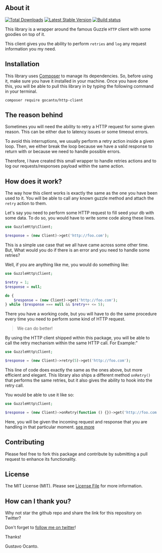 ## About it

<a href="https://packagist.org/packages/gocanto/http-client"><img src="https://img.shields.io/packagist/dt/gocanto/http-client.svg?style=flat-square" alt="Total Downloads"></a>
<a href="https://packagist.org/packages/gocanto/http-client"><img src="https://img.shields.io/github/v/release/gocanto/http-client.svg?style=flat-square" alt="Latest Stable Version"></a>
<a href="https://travis-ci.org/gocanto/http-client"><img src="https://img.shields.io/travis/gocanto/http-client/master.svg?style=flat-square" alt="Build status"></a>

This library is a wrapper around the famous Guzzle `HTTP` client with some goodies on top of it. 

This client gives you the ability to perform `retries` and `log` any request information you my need. 

## Installation

This library uses [Composer](https://getcomposer.org) to manage its dependencies. So, before using it, make sure you have it installed in your machine. 
Once you have done this, you will be able to pull this library in by typing the following command in your terminal.

```
composer require gocanto/http-client
```

## The reason behind

Sometimes you will need the ability to retry a HTTP request for some given reason. This can be either due to latency issues or some timeout errors. 

To avoid this interruptions, we usually perform a retry action inside a given loop. Then, we either break the loop because we have a valid response to return with or because we need to handle possible errors. 

Therefore, I have created this small wrapper to handle retries actions and to log our requests/responses payload within the same action.

## How does it work? 

The way how this client works is exactly the same as the one you have been used to it. You will be able to call any known guzzle method and attach the `retry` action to them.

Let's say you need to perform some HTTP request to fill seed your db with some data. To do so, you would have to write some code along these lines.

```php
use GuzzleHttp\Client;

$response = (new Client)->get('http://foo.com'); 
```

This is a simple use case that we all have came across some other time. But, What would you do if there is an error and you need to handle some retries?

Well, if you are anything like me, you would do something like:

```php
use GuzzleHttp\Client;

$retry = 1;
$response = null;

do {
    $response = (new Client)->get('http://foo.com');
} while ($response === null && $retry++ <= 5);
```

There you have a working code, but you will have to do the same procedure every time you need to perform some kind of HTTP request. 

> We can do better!

By using the HTTP client shipped within this package, you will be able to call the retry mechanism within the same HTTP call. For Example:"

```php
use GuzzleHttp\Client;

$response = (new Client)->retry(5)->get('http://foo.com'); 
```

This line of code does exactly the same as the ones above, but more efficient and elegant. This library also ships a different method `onRetry()` that performs the same retries, but it also gives the ability to hook into the retry call. 

You would be able to use it like so: 

```php
use GuzzleHttp\Client;

$response = (new Client)->onRetry(function () {})->get('http://foo.com'); 
```

Here, you will be given the incoming request and response that you are handling in that particular moment. [see more](https://github.com/gocanto/http-client/blob/master/src/HttpClient.php#L82)


## Contributing

Please feel free to fork this package and contribute by submitting a pull request to enhance its functionality.

## License

The MIT License (MIT). Please see [License File](https://github.com/gocanto/http-client/blob/master/LICENSE.md) for more information.


## How can I thank you?
Why not star the github repo and share the link for this repository on Twitter?


Don't forget to [follow me on twitter](https://twitter.com/gocanto)!

Thanks!

Gustavo Ocanto.
